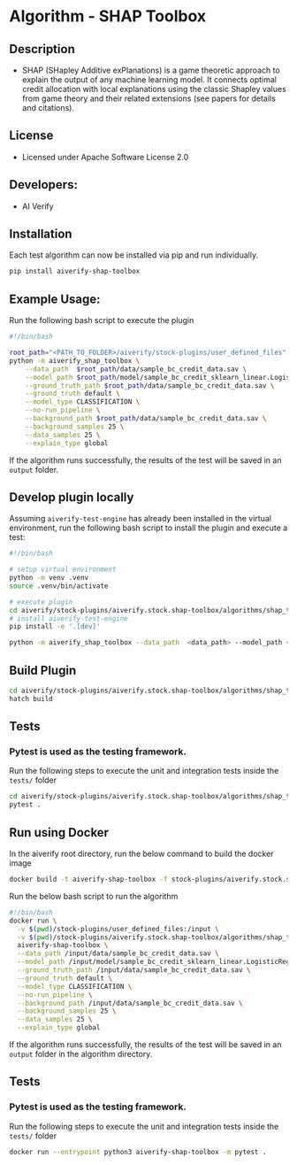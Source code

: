 # Algorithm - SHAP Toolbox

## Description

- SHAP (SHapley Additive exPlanations) is a game theoretic approach to explain the output of any machine learning model. It connects optimal credit allocation with local explanations using the classic Shapley values from game theory and their related extensions (see papers for details and citations).

## License

- Licensed under Apache Software License 2.0

## Developers:

- AI Verify

## Installation

Each test algorithm can now be installed via pip and run individually.

```sh
pip install aiverify-shap-toolbox
```

## Example Usage:

Run the following bash script to execute the plugin

```sh
#!/bin/bash

root_path="<PATH_TO_FOLDER>/aiverify/stock-plugins/user_defined_files"
python -m aiverify_shap_toolbox \
    --data_path  $root_path/data/sample_bc_credit_data.sav \
    --model_path $root_path/model/sample_bc_credit_sklearn_linear.LogisticRegression.sav \
    --ground_truth_path $root_path/data/sample_bc_credit_data.sav \
    --ground_truth default \
    --model_type CLASSIFICATION \
    --no-run_pipeline \
    --background_path $root_path/data/sample_bc_credit_data.sav \
    --background_samples 25 \
    --data_samples 25 \
    --explain_type global
```

If the algorithm runs successfully, the results of the test will be saved in an `output` folder.

## Develop plugin locally

Assuming `aiverify-test-engine` has already been installed in the virtual environment, run the following bash script to install the plugin and execute a test:

```sh
#!/bin/bash

# setup virtual environment
python -m venv .venv
source .venv/bin/activate

# execute plugin
cd aiverify/stock-plugins/aiverify.stock.shap-toolbox/algorithms/shap_toolbox/
# install aiverify-test-engine
pip install -e '.[dev]'

python -m aiverify_shap_toolbox --data_path  <data_path> --model_path <model_path> --ground_truth_path <ground_truth_path> --ground_truth <str> --model_type CLASSIFICATION --run_pipeline --background_path <background_path> --background_samples <number> --data_samples <number> --explain_type <str>
```

## Build Plugin

```sh
cd aiverify/stock-plugins/aiverify.stock.shap-toolbox/algorithms/shap_toolbox/
hatch build
```

## Tests

### Pytest is used as the testing framework.

Run the following steps to execute the unit and integration tests inside the `tests/` folder

```sh
cd aiverify/stock-plugins/aiverify.stock.shap-toolbox/algorithms/shap_toolbox/
pytest .
```

## Run using Docker

In the aiverify root directory, run the below command to build the docker image

```sh
docker build -t aiverify-shap-toolbox -f stock-plugins/aiverify.stock.shap-toolbox/algorithms/shap_toolbox/Dockerfile .
```

Run the below bash script to run the algorithm

```sh
#!/bin/bash
docker run \
  -v $(pwd)/stock-plugins/user_defined_files:/input \
  -v $(pwd)/stock-plugins/aiverify.stock.shap-toolbox/algorithms/shap_toolbox/output:/app/aiverify/output \
  aiverify-shap-toolbox \
  --data_path /input/data/sample_bc_credit_data.sav \
  --model_path /input/model/sample_bc_credit_sklearn_linear.LogisticRegression.sav \
  --ground_truth_path /input/data/sample_bc_credit_data.sav \
  --ground_truth default \
  --model_type CLASSIFICATION \
  --no-run_pipeline \
  --background_path /input/data/sample_bc_credit_data.sav \
  --background_samples 25 \
  --data_samples 25 \
  --explain_type global
```

If the algorithm runs successfully, the results of the test will be saved in an `output` folder in the algorithm directory.

## Tests

### Pytest is used as the testing framework.

Run the following steps to execute the unit and integration tests inside the `tests/` folder

```sh
docker run --entrypoint python3 aiverify-shap-toolbox -m pytest .
```
